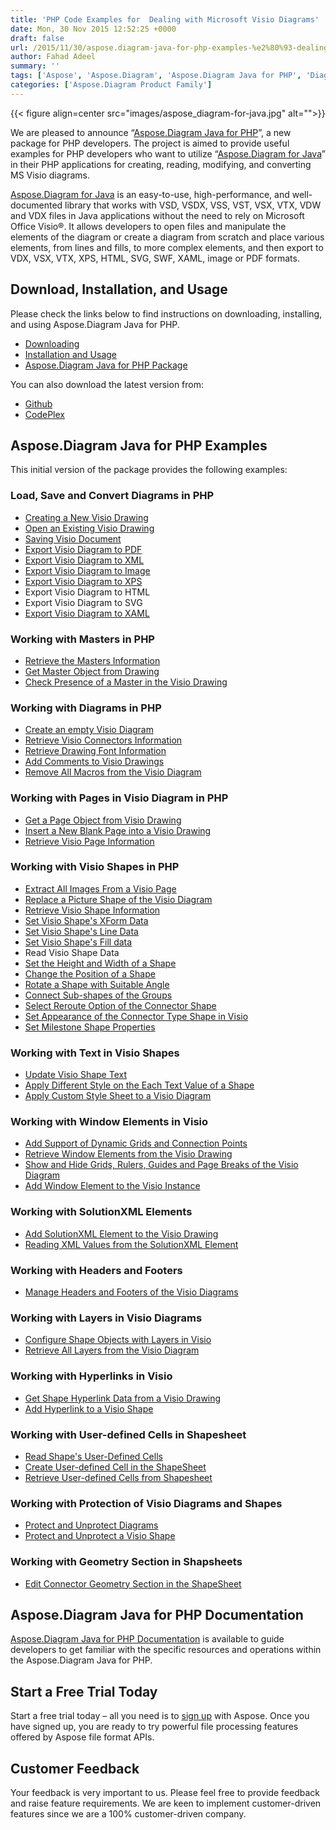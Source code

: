 ```yaml
---
title: 'PHP Code Examples for  Dealing with Microsoft Visio Diagrams'
date: Mon, 30 Nov 2015 12:52:25 +0000
draft: false
url: /2015/11/30/aspose.diagram-java-for-php-examples-%e2%80%93-dealing-with-microsoft-visio-documents-using-powerful-java-api/
author: Fahad Adeel
summary: ''
tags: ['Aspose', 'Aspose.Diagram', 'Aspose.Diagram Java for PHP', 'Diagram', 'Microsoft', 'PHP', 'PHP examples', 'PHPDevelopers', 'Viso', 'java']
categories: ['Aspose.Diagram Product Family']
---
```




{{< figure align=center src="images/aspose_diagram-for-java.jpg" alt="">}}


We are pleased to announce “[Aspose.Diagram Java for PHP][1]”, a new package for PHP developers. The project is aimed to provide useful examples for PHP developers who want to utilize “[Aspose.Diagram for Java][2]” in their PHP applications for creating, reading, modifying, and converting MS Visio diagrams.

[Aspose.Diagram for Java][3] is an easy-to-use, high-performance, and well-documented library that works with VSD, VSDX, VSS, VST, VSX, VTX, VDW and VDX files in Java applications without the need to rely on Microsoft Office Visio®. It allows developers to open files and manipulate the elements of the diagram or create a diagram from scratch and place various elements, from lines and fills, to more complex elements, and then export to VDX, VSX, VTX, XPS, HTML, SVG, SWF, XAML, image or PDF formats.

## Download, Installation, and Usage

Please check the links below to find instructions on downloading, installing, and using Aspose.Diagram Java for PHP.

*   [Downloading][4]
*   [Installation and Usage][5]
*   [Aspose.Diagram Java for PHP Package][6]

You can also download the latest version from:

*   [Github][7]
*   [CodePlex][8]

## Aspose.Diagram Java for PHP Examples

This initial version of the package provides the following examples:

### Load, Save and Convert Diagrams in PHP

*   [Creating a New Visio Drawing][9]
*   [Open an Existing Visio Drawing][10]
*   [Saving Visio Document][11]
*   [Export Visio Diagram to PDF][12]
*   [Export Visio Diagram to XML][13]
*   [Export Visio Diagram to Image][14]
*   [Export Visio Diagram to XPS][15]
*   Export Visio Diagram to HTML
*   Export Visio Diagram to SVG
*   [Export Visio Diagram to XAML][16]

### Working with Masters in PHP

*   [Retrieve the Masters Information][17]
*   [Get Master Object from Drawing][18]
*   [Check Presence of a Master in the Visio Drawing][19]

### Working with Diagrams in PHP

*   [Create an empty Visio Diagram][20]
*   [Retrieve Visio Connectors Information][21]
*   [Retrieve Drawing Font Information][22]
*   [Add Comments to Visio Drawings][23]
*   [Remove All Macros from the Visio Diagram][24]

### Working with Pages in Visio Diagram in PHP

*   [Get a Page Object from Visio Drawing][25]
*   [Insert a New Blank Page into a Visio Drawing][26]
*   [Retrieve Visio Page Information][27]

### Working with Visio Shapes in PHP

*   [Extract All Images From a Visio Page][28]
*   [Replace a Picture Shape of the Visio Diagram][29]
*   [Retrieve Visio Shape Information][30]
*   [Set Visio Shape's XForm Data][31]
*   [Set Visio Shape's Line Data][32]
*   [Set Visio Shape's Fill data][33]
*   Read Visio Shape Data
*   [Set the Height and Width of a Shape][34]
*   [Change the Position of a Shape][35]
*   [Rotate a Shape with Suitable Angle][36]
*   [Connect Sub-shapes of the Groups][37]
*   [Select Reroute Option of the Connector Shape][38]
*   [Set Appearance of the Connector Type Shape in Visio][39]
*   [Set Milestone Shape Properties][40]

### Working with Text in Visio Shapes

*   [Update Visio Shape Text][41]
*   [Apply Different Style on the Each Text Value of a Shape][42]
*   [Apply Custom Style Sheet to a Visio Diagram][43]

### Working with Window Elements in Visio

*   [Add Support of Dynamic Grids and Connection Points][44]
*   [Retrieve Window Elements from the Visio Drawing][45]
*   [Show and Hide Grids, Rulers, Guides and Page Breaks of the Visio Diagram][46]
*   [Add Window Element to the Visio Instance][47]

### Working with SolutionXML Elements

*   [Add SolutionXML Element to the Visio Drawing][48]
*   [Reading XML Values from the SolutionXML Element][49]

### Working with Headers and Footers

*   [Manage Headers and Footers of the Visio Diagrams][50]

### Working with Layers in Visio Diagrams

*   [Configure Shape Objects with Layers in Visio][51]
*   [Retrieve All Layers from the Visio Diagram][52]

### Working with Hyperlinks in Visio

*   [Get Shape Hyperlink Data from a Visio Drawing][53]
*   [Add Hyperlink to a Visio Shape][54]

### Working with User-defined Cells in Shapesheet

*   [Read Shape's User-Defined Cells][55]
*   [Create User-defined Cell in the ShapeSheet][56]
*   [Retrieve User-defined Cells from Shapesheet][57]

### Working with Protection of Visio Diagrams and Shapes

*   [Protect and Unprotect Diagrams][58]
*   [Protect and Unprotect a Visio Shape][59]

### Working with Geometry Section in Shapsheets

*   [Edit Connector Geometry Section in the ShapeSheet][60]

## Aspose.Diagram Java for PHP Documentation

[Aspose.Diagram Java for PHP Documentation][61] is available to guide developers to get familiar with the specific resources and operations within the Aspose.Diagram Java for PHP.

## Start a Free Trial Today

Start a free trial today – all you need is to [sign up][62] with Aspose. Once you have signed up, you are ready to try powerful file processing features offered by Aspose file format APIs.

## Customer Feedback

Your feedback is very important to us. Please feel free to provide feedback and raise feature requirements. We are keen to implement customer-driven features since we are a 100% customer-driven company.




[1]: https://packagist.org/packages/asposediagram/aspose_diagram_java_for_php
[2]: http://www.aspose.com/java/diagram-component.aspx
[3]: https://products.aspose.com/diagram/Java
[4]: https://docs.aspose.com/display/diagramjava/Download+and+Configure+Aspose.Diagram+in+PHP
[5]: https://docs.aspose.com/display/diagramjava/Download+and+Configure+Aspose.Diagram+in+PHP
[6]: https://packagist.org/packages/asposediagram/aspose_diagram_java_for_php
[7]: https://github.com/asposediagram/Aspose_Diagram_Java/releases/tag/Aspose.Diagram_Java_for_PHP-v1.0.0
[8]: https://docs.aspose.com/
[9]: https://docs.aspose.com/display/diagramjava/Creating+a+New+Visio+Drawing+in+PHP
[10]: https://docs.aspose.com/display/diagramjava/Open+an+Existing+Visio+Drawing+in+PHP
[11]: https://docs.aspose.com/display/diagramjava/Saving+Visio+Document+in+PHP
[12]: https://docs.aspose.com/display/diagramjava/Export+Visio+Diagram+to+PDF+in+PHP
[13]: https://docs.aspose.com/display/diagramjava/Export+Visio+Diagram+to+XML+in+PHP
[14]: https://docs.aspose.com/display/diagramjava/Export+Visio+Diagram+to+Image+in+PHP
[15]: https://docs.aspose.com/display/diagramjava/Export+Visio+Diagram+to+XPS+in+PHP
[16]: https://docs.aspose.com/display/diagramjava/Export+Visio+Diagram+to+XAML+in+PHP
[17]: https://docs.aspose.com/display/diagramjava/Retrieve+the+Masters+Information+in+PHP
[18]: https://docs.aspose.com/display/diagramjava/Get+Master+Object+from+Drawing+in+PHP
[19]: https://docs.aspose.com/display/diagramjava/Check+Presence+of+a+Master+in+the+Visio+Drawing+in+PHP
[20]: https://docs.aspose.com/display/diagramjava/Create+an+empty+Visio+Diagram+in+PHP
[21]: https://docs.aspose.com/display/diagramjava/Retrieve+Visio+Connectors+Information+in+PHP
[22]: https://docs.aspose.com/display/diagramjava/Retrieve+Drawing+Font+Information+in+PHP
[23]: https://docs.aspose.com/display/diagramjava/Add+Comments+to+Visio+Drawings+in+PHP
[24]: https://docs.aspose.com/display/diagramjava/Remove+All+Macros+from+the+Visio+Diagram+in+PHP
[25]: https://docs.aspose.com/display/diagramjava/Get+a+Page+Object+from+Visio+Drawing+in+PHP
[26]: https://docs.aspose.com/display/diagramjava/Insert+a+New+Blank+Page+into+a+Visio+Drawing+in+PHP
[27]: https://docs.aspose.com/display/diagramjava/Retrieve+Visio+Page+Information+in+PHP
[28]: https://docs.aspose.com/display/diagramjava/Extract+All+Images+From+a+Visio+Page+in+PHP
[29]: https://docs.aspose.com/display/diagramjava/Replace+a+Picture+Shape+of+the+Visio+Diagram+in+PHP
[30]: https://docs.aspose.com/display/diagramjava/Retrieve+Visio+Shape+Information+in+PHP
[31]: https://docs.aspose.com/display/diagramjava/Set+Visio+Shape%27s+XForm+Data+in+PHP
[32]: https://docs.aspose.com/display/diagramjava/Set+Visio+Shape%27s+Line+Data+in+PHP
[33]: https://docs.aspose.com/display/diagramjava/Set+Visio+Shape%27s+Fill+data+in+PHP
[34]: https://docs.aspose.com/display/diagramjava/Set+the+Height+and+Width+of+a+Shape+in+PHP
[35]: https://docs.aspose.com/display/diagramjava/Change+the+Position+of+a+Shape+in+PHP
[36]: https://docs.aspose.com/display/diagramjava/Rotate+a+Shape+with+Suitable+Angle+in+PHP
[37]: https://docs.aspose.com/display/diagramjava/Connect+Sub-shapes+of+the+Groups+in+PHP
[38]: https://docs.aspose.com/display/diagramjava/Select+Reroute+Option+of+the+Connector+Shape+in+PHP
[39]: https://docs.aspose.com/display/diagramjava/Set+Appearance+of+the+Connector+Type+Shape+in+Visio+in+PHP
[40]: https://docs.aspose.com/display/diagramjava/Set+Milestone+Shape+Properties+in+PHP
[41]: https://docs.aspose.com/display/diagramjava/Update+Visio+Shape+Text+in+PHP
[42]: https://docs.aspose.com/display/diagramjava/Apply+Different+Style+on+the+Each+Text+Value+of+a+Shape+in+PHP
[43]: https://docs.aspose.com/display/diagramjava/Apply+Custom+Style+Sheet+to+a+Visio+Diagram+in+PHP
[44]: https://docs.aspose.com/display/diagramjava/Add+Support+of+Dynamic+Grids+and+Connection+Points+in+PHP
[45]: https://docs.aspose.com/display/diagramjava/Retrieve+Window+Elements+from+the+Visio+Drawing+in+PHP
[46]: https://docs.aspose.com/display/diagramjava/Show+and+Hide+Grids%2C+Rulers%2C+Guides+and+Page+Breaks+of+the+Visio+Diagram+in+PHP
[47]: https://docs.aspose.com/display/diagramjava/Add+Window+Element+to+the+Visio+Instance+in+PHP
[48]: https://docs.aspose.com/display/diagramjava/Add+SolutionXML+Element+to+the+Visio+Drawing+in+PHP
[49]: https://docs.aspose.com/display/diagramjava/Reading+XML+Values+from+the+SolutionXML+Element+in+PHP
[50]: https://docs.aspose.com/display/diagramjava/Manage+Headers+and+Footers+of+the+Visio+Diagrams+in+PHP
[51]: https://docs.aspose.com/display/diagramjava/Configure+Shape+Objects+with+Layers+in+Visio+in+PHP
[52]: https://docs.aspose.com/display/diagramjava/Retrieve+All+Layers+from+the+Visio+Diagram+in+PHP
[53]: https://docs.aspose.com/display/diagramjava/Get+Shape+Hyperlink+Data+from+a+Visio+Drawing+in+PHP
[54]: https://docs.aspose.com/display/diagramjava/Add+Hyperlink+to+a+Visio+Shape+in+PHP
[55]: https://docs.aspose.com/display/diagramjava/Read+Shape%27s+User-Defined+Cells+in+PHP
[56]: https://docs.aspose.com/display/diagramjava/Create+User-defined+Cell+in+the+ShapeSheet+in+PHP
[57]: https://docs.aspose.com/display/diagramjava/Retrieve+User-defined+Cells+from+Shapesheet+in+PHP
[58]: https://docs.aspose.com/display/diagramjava/Protect+and+Unprotect+Diagrams+in+PHP
[59]: https://docs.aspose.com/display/diagramjava/Protect+and+Unprotect+a+Visio+Shape+in+PHP
[60]: https://docs.aspose.com/display/diagramjava/Edit+Connector+Geometry+Section+in+the+ShapeSheet+in+PHP
[61]: http://docs.aspose.com/display/diagramjava/Aspose.Diagram+Java+For+PHP
[62]: http://www.aspose.com




